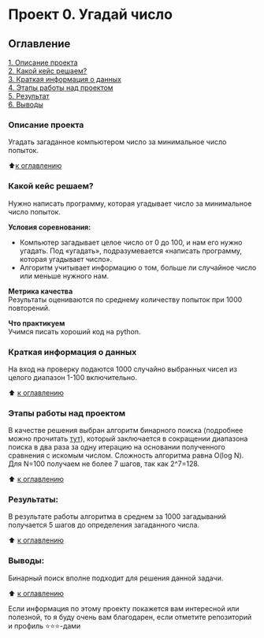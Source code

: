 # Проект 0. Угадай число

## Оглавление  
[1. Описание проекта](README.md#описание-проекта)  
[2. Какой кейс решаем?](README.md#какой-кейс-решаем)  
[3. Краткая информация о данных](README.md#краткая-информация-о-данных)  
[4. Этапы работы над проектом](README.md#этапы-работы-над-проектом)  
[5. Результат](README.md#результаты)    
[6. Выводы](README.md#выводы) 

### Описание проекта    
Угадать загаданное компьютером число за минимальное число попыток.

:arrow_up:[к оглавлению](README.md#оглавление)


### Какой кейс решаем?    
Нужно написать программу, которая угадывает число за минимальное число попыток.

**Условия соревнования:**  
- Компьютер загадывает целое число от 0 до 100, и нам его нужно угадать. Под «угадать», подразумевается «написать программу, которая угадывает число».
- Алгоритм учитывает информацию о том, больше ли случайное число или меньше нужного нам.

**Метрика качества**     
Результаты оцениваются по среднему количеству попыток при 1000 повторений.

**Что практикуем**     
Учимся писать хороший код на python.


### Краткая информация о данных
На вход на проверку подаются 1000 случайно выбранных чисел из целого диапазон 1-100 включительно.
  
:arrow_up: [к оглавлению](./README.md#оглавление)


### Этапы работы над проектом  
В качестве решения выбран алгоритм бинарного поиска (подробнее можно прочитать [тут](https://agorinenko.github.io/data-structures-and-algorithms/tutorial/binary_search.html#:~:text=Бинарный%20поиск%20—%20процесс%20нахождения,значение%20гарантированно%20не%20может%20находиться)), который заключается в сокращении диапазона поиска в два раза за одну итерацию на основании полученного сравнения с искомым числом. Сложность алгоритма равна O(log N). Для N=100 получаем не более 7 шагов, так как 2^7=128.

:arrow_up: [к оглавлению](README.md#оглавление)


### Результаты:  
В результате работы алгоритма в среднем за 1000 загадываний получается 5 шагов до определения загаданного числа.

:arrow_up: [к оглавлению](README.md#оглавление)


### Выводы:  
Бинарный поиск вполне подходит для решения данной задачи.

:arrow_up: [к оглавлению](README.md#оглавление)


Если информация по этому проекту покажется вам интересной или полезной, то я буду очень вам благодарен, если отметите репозиторий и профиль ⭐️⭐️⭐️-дами